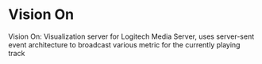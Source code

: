 # Vision On

Vision On: Visualization server for Logitech Media Server, uses server-sent event architecture to broadcast various metric for the currently playing track
